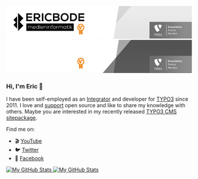 <a href="https://github.com/EricBode#gh-light-mode-only">
    <img src="./banner-light.png#gh-light-mode-only" alt="Eric Bode"/>
</a>
<a href="https://github.com/EricBode#gh-dark-mode-only">
    <img src="./banner-dark.png#gh-dark-mode-only" alt="Eric Bode"/>
</a>

### Hi, I'm Eric 👋

I have been self-employed as an [Integrator](https://typo3.com/services/certifications/certified-integrator-listing "TYPO3 CMS Certified Integrator (TCCI)") and developer for [TYPO3](https://github.com/TYPO3/typo3 "TYPO3 CMS – Open Source Content Management") since 2011. I love and [support](https://github.com/EricBode?tab=sponsoring "Regular GitHub sponsorship") open source and like to share my knowledge with others.  Maybe you are interested in my recently released [TYPO3 CMS sitepackage](https://github.com/EricBode/sitepackage "It stays close to the recommended standard").

Find me on:
- 🎬 [YouTube](https://www.youtube.com/user/Eric15838 "Interesting topics from my daily work, which I examine in more detail in this channel")
- 🐦 [Twitter](https://twitter.com/ErHaWeb "I mainly use it to interact with the TYPO3 community")
- 👤 [Facebook](https://www.facebook.com/ErHaWeb "Meet me there in the german and english TYPO3 groups")

<a href="https://github.com/EricBode#gh-light-mode-only">
  <img src="https://github-readme-stats.vercel.app/api?username=EricBode&show_icons=true&theme=default&hide_border=1#gh-light-mode-only" alt="My GitHub Stats" style="margin: 0 auto;" />
</a>

<a href="https://github.com/EricBode#gh-dark-mode-only">
  <img src="https://github-readme-stats.vercel.app/api?username=EricBode&show_icons=true&theme=github_dark&hide_border=1#gh-dark-mode-only" alt="My GitHub Stats" style="margin: 0 auto;" />
</a>

<!--
**EricBode/EricBode** is a ✨ _special_ ✨ repository because its `README.md` (this file) appears on your GitHub profile.

Here are some ideas to get you started:

- 🔭 I’m currently working on ...
- 🌱 I’m currently learning ...
- 👯 I’m looking to collaborate on ...
- 🤔 I’m looking for help with ...
- 💬 Ask me about ...
- 📫 How to reach me: ...
- 😄 Pronouns: ...
- ⚡ Fun fact: ...
-->
